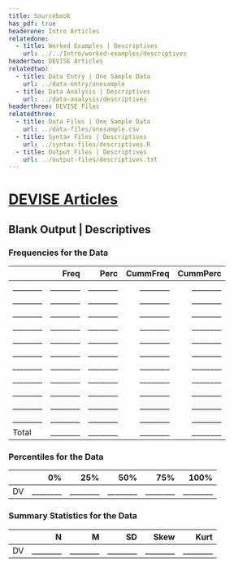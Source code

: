 ```yaml
---
title: Sourcebook
has_pdf: true
headerone: Intro Articles
relatedone:
  - title: Worked Examples | Descriptives
    url: ../../Intro/worked-examples/descriptives
headertwo: DEVISE Articles
relatedtwo:
  - title: Data Entry | One Sample Data
    url: ../data-entry/onesample
  - title: Data Analysis | Descriptives
    url: ../data-analysis/descriptives
headerthree: DEVISE Files
relatedthree:
  - title: Data Files | One Sample Data
    url: ../data-files/onesample.csv
  - title: Syntax Files | Descriptives
    url: ../syntax-files/descriptives.R
  - title: Output Files | Descriptives
    url: ../output-files/descriptives.txt
---
```


# [DEVISE Articles](../index.md)

## Blank Output | Descriptives

### Frequencies for the Data

|       | Freq | Perc | CummFreq | CummPerc |
|-------|-----:|-----:|---------:|---------:|
|  ________ | ________ | ________ | ________ | ________ |
|  ________ | ________ | ________ | ________ | ________ |
|  ________ | ________ | ________ | ________ | ________ |
|  ________ | ________ | ________ | ________ | ________ |
|  ________ | ________ | ________ | ________ | ________ |
|  ________ | ________ | ________ | ________ | ________ |
|  ________ | ________ | ________ | ________ | ________ |
|  ________ | ________ | ________ | ________ | ________ |
|  ________ | ________ | ________ | ________ | ________ |
|  ________ | ________ | ________ | ________ | ________ |
|  ________ | ________ | ________ | ________ | ________ |
| Total | ________ | ________ | ________ | ________ |

### Percentiles for the Data

|     | 0%  | 25%  | 50%  | 75%  | 100% |
|-----|----:|-----:|-----:|-----:|-----:|
| DV  | ________ | ________ | ________ | ________ | ________ |

### Summary Statistics for the Data

|     | N   | M   | SD   | Skew | Kurt |
|-----|----:|----:|-----:|-----:|-----:|
| DV  | ________ | ________ | ________ | ________ | ________ |
